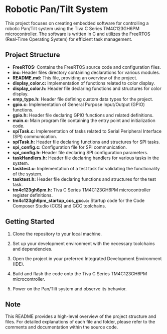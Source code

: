 # Robotic Pan/Tilt System

This project focuses on creating embedded software for controlling a robotic Pan/Tilt system using the Tiva C Series TM4C123GH6PM microcontroller. The software is written in C and utilizes the FreeRTOS (Real-Time Operating System) for efficient task management.

## Project Structure

- **FreeRTOS:** Contains the FreeRTOS source code and configuration files.
- **inc:** Header files directory containing declarations for various modules.
- **README.md:** This file, providing an overview of the project.
- **display_color.c:** Implementation of functions related to color display.
- **display_color.h:** Header file declaring functions and structures for color display.
- **emp_type.h:** Header file defining custom data types for the project.
- **gpio.c:** Implementation of General Purpose Input/Output (GPIO) functions.
- **gpio.h:** Header file declaring GPIO functions and related definitions.
- **main.c:** Main program file containing the entry point and initialization code.
- **spiTask.c:** Implementation of tasks related to Serial Peripheral Interface (SPI) communication.
- **spiTask.h:** Header file declaring functions and structures for SPI tasks.
- **spi_config.c:** Configuration file for SPI communication.
- **spi_config.h:** Header file declaring SPI configuration parameters.
- **taskHandlers.h:** Header file declaring handlers for various tasks in the system.
- **tasktest.c:** Implementation of a test task for validating the functionality of the system.
- **tasktest.h:** Header file declaring functions and structures for the test task.
- **tm4c123gh6pm.h:** Tiva C Series TM4C123GH6PM microcontroller register definitions.
- **tm4c123gh6pm_startup_ccs_gcc.c:** Startup code for the Code Composer Studio (CCS) and GCC toolchains.

## Getting Started

1. Clone the repository to your local machine.

2. Set up your development environment with the necessary toolchains and dependencies.

3. Open the project in your preferred Integrated Development Environment (IDE).

4. Build and flash the code onto the Tiva C Series TM4C123GH6PM microcontroller.

5. Power on the Pan/Tilt system and observe its behavior.

## Note

This README provides a high-level overview of the project structure and files. For detailed explanations of each file and folder, please refer to the comments and documentation within the source code.
